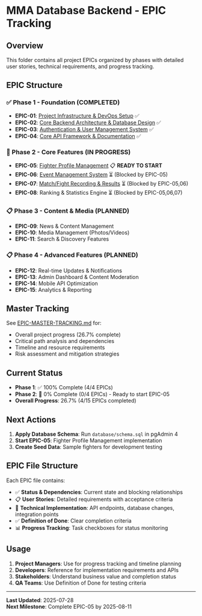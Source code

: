 # MMA Database Backend - EPIC Tracking

## Overview
This folder contains all project EPICs organized by phases with detailed user stories, technical requirements, and progress tracking.

## EPIC Structure

### ✅ Phase 1 - Foundation (COMPLETED)
- **EPIC-01**: [Project Infrastructure & DevOps Setup](./EPIC-01-Project-Infrastructure-DevOps.md) ✅
- **EPIC-02**: [Core Backend Architecture & Database Design](./EPIC-02-Core-Backend-Architecture-Database.md) ✅  
- **EPIC-03**: [Authentication & User Management System](./EPIC-03-Authentication-User-Management.md) ✅
- **EPIC-04**: [Core API Framework & Documentation](./EPIC-04-Core-API-Framework-Documentation.md) ✅

### 🔄 Phase 2 - Core Features (IN PROGRESS)
- **EPIC-05**: [Fighter Profile Management](./EPIC-05-Fighter-Profile-Management.md) 📋 **READY TO START**
- **EPIC-06**: [Event Management System](./EPIC-06-Event-Management-System.md) ⏳ (Blocked by EPIC-05)
- **EPIC-07**: [Match/Fight Recording & Results](./EPIC-07-Match-Fight-Recording-Results.md) ⏳ (Blocked by EPIC-05,06)
- **EPIC-08**: Ranking & Statistics Engine ⏳ (Blocked by EPIC-05,06,07)

### 📋 Phase 3 - Content & Media (PLANNED)
- **EPIC-09**: News & Content Management
- **EPIC-10**: Media Management (Photos/Videos)  
- **EPIC-11**: Search & Discovery Features

### 📋 Phase 4 - Advanced Features (PLANNED)
- **EPIC-12**: Real-time Updates & Notifications
- **EPIC-13**: Admin Dashboard & Content Moderation
- **EPIC-14**: Mobile API Optimization
- **EPIC-15**: Analytics & Reporting

## Master Tracking
See [EPIC-MASTER-TRACKING.md](./EPIC-MASTER-TRACKING.md) for:
- Overall project progress (26.7% complete)
- Critical path analysis and dependencies  
- Timeline and resource requirements
- Risk assessment and mitigation strategies

## Current Status
- **Phase 1**: ✅ 100% Complete (4/4 EPICs)
- **Phase 2**: 🔄 0% Complete (0/4 EPICs) - Ready to start EPIC-05
- **Overall Progress**: 26.7% (4/15 EPICs completed)

## Next Actions
1. **Apply Database Schema**: Run `database/schema.sql` in pgAdmin 4
2. **Start EPIC-05**: Fighter Profile Management implementation
3. **Create Seed Data**: Sample fighters for development testing

## EPIC File Structure
Each EPIC file contains:
- ✅ **Status & Dependencies**: Current state and blocking relationships
- 📋 **User Stories**: Detailed requirements with acceptance criteria
- 🔧 **Technical Implementation**: API endpoints, database changes, integration points
- ✅ **Definition of Done**: Clear completion criteria
- 📊 **Progress Tracking**: Task checkboxes for status monitoring

## Usage
1. **Project Managers**: Use for progress tracking and timeline planning
2. **Developers**: Reference for implementation requirements and APIs
3. **Stakeholders**: Understand business value and completion status
4. **QA Teams**: Use Definition of Done for testing criteria

---
**Last Updated**: 2025-07-28  
**Next Milestone**: Complete EPIC-05 by 2025-08-11